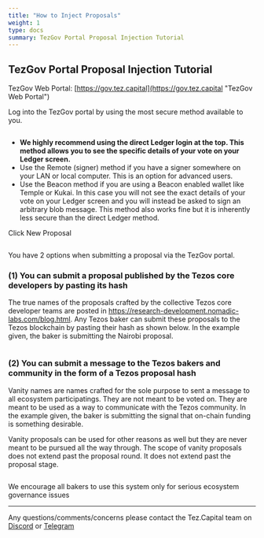 ```yaml
---
title: "How to Inject Proposals"
weight: 1
type: docs
summary: TezGov Portal Proposal Injection Tutorial
---
```


## TezGov Portal Proposal Injection Tutorial
TezGov Web Portal: [https://gov.tez.capital](https://gov.tez.capital "TezGov Web Portal")

Log into the TezGov portal by using the most secure method available to you. 

![<TezGov login home screen>](/tezgov/tutorial/tezgovHome.png)  

* **We highly recommend using the direct Ledger login at the top. This method allows you to see the specific details of your vote on your Ledger screen.**
* Use the Remote (signer) method if you have a signer somewhere on your LAN or local computer. This is an option for advanced users. 
* Use the Beacon method if you are using a Beacon enabled wallet like Temple or Kukai. In this case you will not see the exact details of your vote on your Ledger screen and you will instead be asked to sign an arbitrary blob message. This method also works fine but it is inherently less secure than the direct Ledger method.

Click New Proposal

![<TezGov login home screen>](/tezgov/tutorial/tezgovNewProposal.png) 

You have 2 options when submitting a proposal via the TezGov portal. 

### (1) You can submit a proposal published by the Tezos core developers by pasting its hash

The true names of the proposals crafted by the collective Tezos core developer teams are posted in https://research-development.nomadic-labs.com/blog.html. Any Tezos baker can submit these proposals to the Tezos blockchain by pasting their hash as shown below. In the example given, the baker is submitting the Nairobi proposal.

![<TezGov new core proposal>](/tezgov/tutorial/tezgovNewProposalCore.png)

### (2) You can submit a message to the Tezos bakers and community in the form of a Tezos proposal hash

Vanity names are names crafted for the sole purpose to sent a message to all ecosystem participatings. They are not meant to be voted on. They are meant to be used as a way to communicate with the Tezos community. In the example given, the baker is submitting the signal that on-chain funding is something desirable.

Vanity proposals can be used for other reasons as well but they are never meant to be pursued all the way through. The scope of vanity proposals does not extend past the proposal round. It does not extend past the proposal stage.

![<TezGov new core proposal>](/tezgov/tutorial/tezgovNewProposalVanity.png)

We encourage all bakers to use this system only for serious ecosystem governance issues

---

Any questions/comments/concerns please contact the Tez.Capital team on
[Discord](https://discord.gg/vykxNSnvQY) or [Telegram](https://t.me/bakebuddy) 